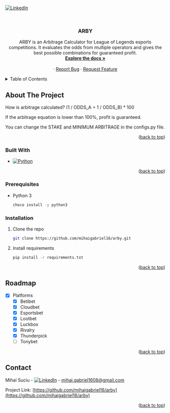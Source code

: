 <!-- Improved compatibility of back to top link: See: https://github.com/othneildrew/Best-README-Template/pull/73 -->
<a name="readme-top"></a>
<!--
*** Thanks for checking out the Best-README-Template. If you have a suggestion
*** that would make this better, please fork the repo and create a pull request
*** or simply open an issue with the tag "enhancement".
*** Don't forget to give the project a star!
*** Thanks again! Now go create something AMAZING! :D
-->



<!-- PROJECT SHIELDS -->
<!--
*** I'm using markdown "reference style" links for readability.
*** Reference links are enclosed in brackets [ ] instead of parentheses ( ).
*** See the bottom of this document for the declaration of the reference variables
*** for contributors-url, forks-url, etc. This is an optional, concise syntax you may use.
*** https://www.markdownguide.org/basic-syntax/#reference-style-links
-->
[![LinkedIn][linkedin-shield]][linkedin-url]

<!-- PROJECT LOGO -->
<br />
<div align="center">
<h3 align="center">ARBY</h3>
  <p align="center">
    ARBY is an Arbitrage Calculator for League of Legends esports competitions.
    It evaluates the odds from multiple operators and gives the best possible combinations for guaranteed profit.
    <br />
    <a href="https://github.com/github_username/repo_name"><strong>Explore the docs »</strong></a>
    <br />
    <br />
    ·
    <a href="https://github.com/github_username/repo_name/issues">Report Bug</a>
    ·
    <a href="https://github.com/github_username/repo_name/issues">Request Feature</a>
  </p>
</div>



<!-- TABLE OF CONTENTS -->
<details>
  <summary>Table of Contents</summary>
  <ol>
    <li>
      <a href="#about-the-project">About The Project</a>
      <ul>
        <li><a href="#built-with">Built With</a></li>
      </ul>
    </li>
    <li>
      <a href="#getting-started">Getting Started</a>
      <ul>
        <li><a href="#prerequisites">Prerequisites</a></li>
        <li><a href="#installation">Installation</a></li>
      </ul>
    </li>
    <li><a href="#roadmap">Roadmap</a></li>
    <li><a href="#contributing">Contributing</a></li>
    <li><a href="#contact">Contact</a></li>
  </ol>
</details>



<!-- ABOUT THE PROJECT -->
## About The Project

<p>How is arbitrage calculated? (1 / ODDS_A + 1 / ODDS_B) * 100</p>
<p>If the arbitrage equation is lower than 100%, profit is guaranteed.</p>
<p>You can change the STAKE and MINIMUM ARBITRAGE in the configs.py file.</p>

<p align="right">(<a href="#readme-top">back to top</a>)</p>



### Built With

* [![Python][Python.org]][Python-url]

<p align="right">(<a href="#readme-top">back to top</a>)</p>



<!-- GETTING STARTED -->
### Prerequisites

* Python 3
  ```sh
  choco install -y python3
  ```

### Installation

1. Clone the repo
   ```sh
   git clone https://github.com/mihaigabriel16/arby.git
   ```
2. Install requirements
   ```sh
   pip install -r requirements.txt
   ```


<p align="right">(<a href="#readme-top">back to top</a>)</p>

<!-- ROADMAP -->
## Roadmap

- [x] Platforms
    - [x] Betibet
    - [x] Cloudbet
    - [x] Esportsbet
    - [x] Lootbet
    - [x] Luckbox
    - [x] Rivalry
    - [x] Thunderpick
    - [ ] Tonybet 
<p align="right">(<a href="#readme-top">back to top</a>)</p>


<!-- CONTACT -->
## Contact

Mihai Suciu - [![LinkedIn][linkedin-shield]][linkedin-url] - mihai.gabriel1608@gmail.com

Project Link: [https://github.com/mihaigabriel16/arby](https://github.com/mihaigabriel16/arby)

<p align="right">(<a href="#readme-top">back to top</a>)</p>


<!-- MARKDOWN LINKS & IMAGES -->
<!-- https://www.markdownguide.org/basic-syntax/#reference-style-links -->
[linkedin-shield]: https://img.shields.io/badge/-LinkedIn-black.svg?style=for-the-badge&logo=linkedin&colorB=555
[linkedin-url]: https://linkedin.com/in/mihai-suciu-630685139
[Python.org]: https://img.shields.io/badge/Python-20232A?style=for-the-badge&logo=python&logoColor=61DAFB
[Python-url]: https://python.org/

